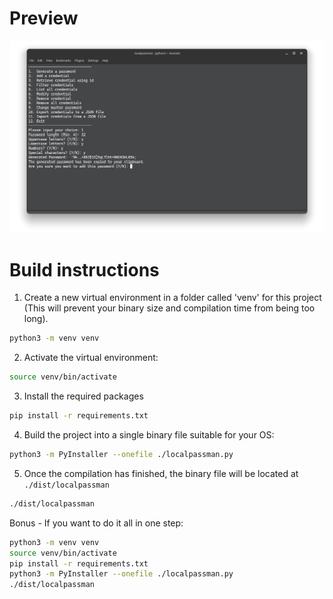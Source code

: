 # Preview
![Localpassman Preview](./screenshot.png)
# Build instructions

1. Create a new virtual environment in a folder called 'venv' for this project (This will prevent your binary size and compilation time from being too long).
```bash
python3 -m venv venv
```

2. Activate the virtual environment:
```bash
source venv/bin/activate
```

3. Install the required packages
```bash
pip install -r requirements.txt
```

4. Build the project into a single binary file suitable for your OS:
```bash
python3 -m PyInstaller --onefile ./localpassman.py
```

5. Once the compilation has finished, the binary file will be located at `./dist/localpassman`
```bash
./dist/localpassman
```

Bonus - If you want to do it all in one step:
```bash
python3 -m venv venv
source venv/bin/activate
pip install -r requirements.txt
python3 -m PyInstaller --onefile ./localpassman.py
./dist/localpassman
```